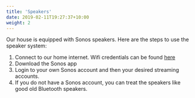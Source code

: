 ```yaml
---
title: 'Speakers'
date: 2019-02-11T19:27:37+10:00
weight: 2
---
```


Our house is equipped with Sonos speakers. Here are the steps to use the speaker system:

1. Connect to our home internet. Wifi credentials can be found [here](https://summersaltcottage.info/docs/wifi/)
2. Download the Sonos app
3. Login to your own Sonos account and then your desired streaming accounts. 
4. If you do not have a Sonos account, you can treat the speakers like good old Bluetooth speakers.